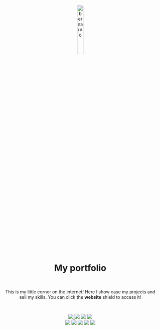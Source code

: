 <div  align='center'>

<img src="https://i.imgur.com/rn9yWYY.png" alt='bernardo' width='20%'>

</div>

<h1 align="center">My portfolio</h1>
<p>&nbsp</p>
<p align="center"> This is my little corner on the internet! Here I show case my projects and sell my skills. You can click the <strong>website</strong> shield to access it!</p>
<p>&nbsp</p>
<div align="center">

<a href='https://bernardo-ramalhete-portfolio.web.app/'>

<img src='https://img.shields.io/badge/website-000000?style=for-the-badge&logo=About.me&logoColor=white'/>

</a>
<img src='https://img.shields.io/badge/CSS3-1572B6?style=for-the-badge&logo=css3&logoColor=white'/>
<img src='https://img.shields.io/badge/HTML5-E34F26?style=for-the-badge&logo=html5&logoColor=white'/>
<img src='https://img.shields.io/badge/JavaScript-323330?style=for-the-badge&logo=javascript&logoColor=F7DF1E'/>

</div>

<div align='center'>
<img src='https://img.shields.io/badge/React-20232A?style=for-the-badge&logo=react&logoColor=61DAFB'/>
<img src='https://img.shields.io/badge/React_Router-CA4245?style=for-the-badge&logo=react-router&logoColor=white'/>
<img src='https://img.shields.io/badge/Redux-593D88?style=for-the-badge&logo=redux&logoColor=white'/>
<img src='https://img.shields.io/badge/Node.js-339933?style=for-the-badge&logo=nodedotjs&logoColor=white'/>
<img src='https://img.shields.io/badge/npm-CB3837?style=for-the-badge&logo=npm&logoColor=white'/>

</div>
